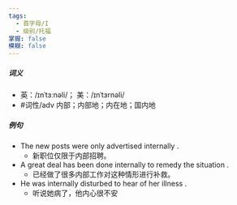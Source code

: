 ```yaml
---
tags:
  - 首字母/I
  - 级别/托福
掌握: false
模糊: false
---
```

##### 词义
- 英：/ɪnˈtɜːnəli/； 美：/ɪnˈtɜrnəli/
- #词性/adv  内部；内部地；内在地；国内地
##### 例句
- The new posts were only advertised internally .
	- 新职位仅限于内部招聘。
- A great deal has been done internally to remedy the situation .
	- 已经做了很多内部工作对这种情形进行补救。
- He was internally disturbed to hear of her illness .
	- 听说她病了，他内心很不安
